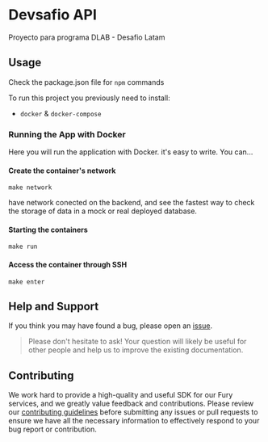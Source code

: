 # Devsafio API

Proyecto para programa DLAB - Desafio Latam

## Usage
Check the package.json file for `npm` commands

To run this project you previously need to install:

- `docker` & `docker-compose`

### Running the App with Docker

Here you will run the application
with Docker.
it's easy to write. You can...

#### Create the container's network

```
make network
```
have network conected on the backend, and see the fastest way to check the storage of data in a mock or real deployed database.
#### Starting the containers

```
make run
```

#### Access the container through SSH

```
make enter
```

## Help and Support

If you think you may have found a bug, please open an [issue](https://github.com/seguelador/nodejs-express-boilerplate/issues).

> Please don't hesitate to ask! Your question will likely be useful for other people and help us to improve the existing documentation.

## Contributing

We work hard to provide a high-quality and useful SDK for our Fury services, and we greatly value feedback and
contributions. Please review
our [contributing guidelines](./CONTRIBUTING.md) before
submitting any issues or pull requests to ensure we have all the necessary information to effectively respond to your
bug report or contribution.
